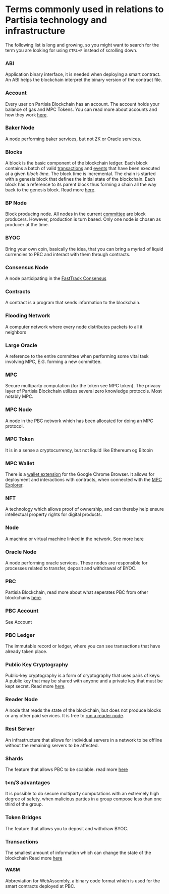 # Terms commonly used in relations to Partisia technology and infrastructure

The following list is long and growing, so you might want to search for the term you are looking for using `CTRL+F` instead of scrolling down.

### ABI
Application binary interface, it is needed when deploying a smart contract. An ABI helps the blockchain interpret the binary version of the contract file.

### Account
Every user on Partisia Blockchain has an account. The account holds your balance of gas and MPC Tokens. You can read more about accounts and how they work [here](accounts.md).

### Baker Node
A node performing baker services, but not ZK or Oracle services.

### Blocks
A block is the basic component of the blockchain ledger. Each block contains a batch of valid [transactions](transactions.md) and [events](events.md) that have been executed at a given *block time*. The block time is incremental. The chain is started with a genesis block that defines the initial state of the blockchain. Each block has a reference to its parent block thus forming a chain all the way back to the genesis block. Read more [here](block.md).

### BP Node
Block producing node. All nodes in the current [committee](https://mpcexplorer.com/validators) are block producers. However, production is turn based. Only one node is chosen as producer at the time.

### BYOC 
Bring your own coin, basically the idea, that you can bring a myriad of liquid currencies to PBC and interact with them through contracts.

### Consensus Node
A node participating in the [FastTrack Consensus](consensus.md)

### Contracts  
A contract is a program that sends information to the blockchain.

### Flooding Network 
A computer network where every node distributes packets to all it neighbors

### Large Oracle
A reference to the entire committee when performing some vital task involving MPC, E.G. forming a new committee.

### MPC
Secure multiparty computation (for the token see MPC token). The privacy layer of Partisia Blockchain utilizes several zero knowledge protocols. Most notably MPC.

### MPC Node
A node in the PBC network which has been allocated for doing an MPC protocol.

### MPC Token 
It is in a sense a cryptocurrency, but not liquid like Ethereum og Bitcoin

### MPC Wallet
There is a [wallet extension](https://chrome.google.com/webstore/detail/partisia-wallet/gjkdbeaiifkpoencioahhcilildpjhgh) for the Google Chrome Browser. It allows for deployment and interactions with contracts, when connected with the [MPC Explorer](https://mpcexplorer.com/). 

### NFT 
A technology which allows proof of ownership, and can thereby help ensure intellectual property rights for digital products.

### Node 
A machine or virtual machine linked in the network. See more [here](whatisano.md)

### Oracle Node
A node performing oracle services. These nodes are responsible for processes related to transfer, deposit and withdrawal of BYOC.

### PBC 
Partisia Blockchain, read more about what seperates PBC from other blockchains [here](introduction.md).

### PBC Account
See Account

### PBC Ledger 
The immutable record or ledger, where you can see transactions that have already taken place.

### Public Key Cryptography
Public-key cryptography is a form of cryptography that uses pairs of keys: A public key that may be shared with anyone and a private key that must be kept secret. Read more [here](keys.md).

### Reader Node
A node that reads the state of the blockchain, but does not produce blocks or any other paid services. It is free to [run a reader node](operator-2-reader.md).

### Rest Server
An infrastructure that allows for individual servers in a network to be offline without the remaining servers to be affected. 

### Shards
The feature that allows PBC to be scalable. read more [here](shards.md)

### t<n/3 advantages
It is possible to do secure multiparty computations with an extremely high degree of safety, when malicious parties in a group compose less than one third of the group.

### Token Bridges
The feature that allows you to deposit and withdraw BYOC.

### Transactions
The smallest amount of information which can change the state of the blockchain Read more [here](transactions.md)

#### WASM
Abbreviation for WebAssembly, a binary code format which is used for the smart contracts deployed at PBC.
